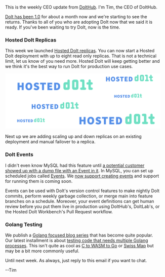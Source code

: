 This is the weekly CEO update from [DoltHub](https://www.dolthub.com/). I'm Tim, the CEO of DoltHub. 

[Dolt has been 1.0](https://www.dolthub.com/blog/2023-05-05-dolt-1-dot-0/) for about a month now and we're starting to see the returns. Thanks to all of you who are adopting Dolt now that we said it is ready. If you've been waiting to try Dolt, now is the time.

### Hosted Dolt Replicas

This week we launched [Hosted Dolt replicas](https://www.dolthub.com/blog/2023-05-31-hosted-dolt-replication/). You can now start a Hosted Dolt deployment with up to eight read only replicas. That is not a technical limit, let us know of you need more. Hosted Dolt will keep getting better and we think it's the best way to run Dolt for production use cases.

[![Hosted Dolt Replication](../images/hosted-dolt-replication.png)](https://www.dolthub.com/blog/2023-05-31-hosted-dolt-replication/)

Next up we are adding scaling up and down replicas on an existing deployment and manual failover to a replica.

### Dolt Events

I didn't even know MySQL had this feature until [a potential customer showed up with a dump file with an Event in it](https://github.com/dolthub/dolt/issues/5498). In MySQL, you can set up scheduled jobs called [Events](https://dev.mysql.com/doc/refman/8.0/en/create-event.html). We [now support creating events](https://www.dolthub.com/blog/2023-05-30-introducing-dolt-events/) and support for running them is coming soon. 

Events can be used with Dolt's version control features to make nightly Dolt commits, perform weekly garbage collection, or merge main into feature branches on a schedule. Moreover, your event definitions can get human review before you put them live in production using DoltHub's, DoltLab's, or  the Hosted Dolt Workbench's Pull Request workflow.

### Golang Testing

We publish a [Golang focused blog series](https://www.dolthub.com/blog/?q=golang) that has become quite popular. Our latest installment is about [testing code that needs multiple Golang processes](https://www.dolthub.com/blog/2023-05-25-debugging-multiple-golang-processes/). This isn't quite as cool as [C to WASM to Go](https://www.dolthub.com/blog/2023-05-19-wasm-in-go/) or [Swiss Map](https://www.dolthub.com/blog/2023-03-28-swiss-map/) but may be a bit more commonly useful.

Until next week. As always, just reply to this email if you want to chat.

--Tim
